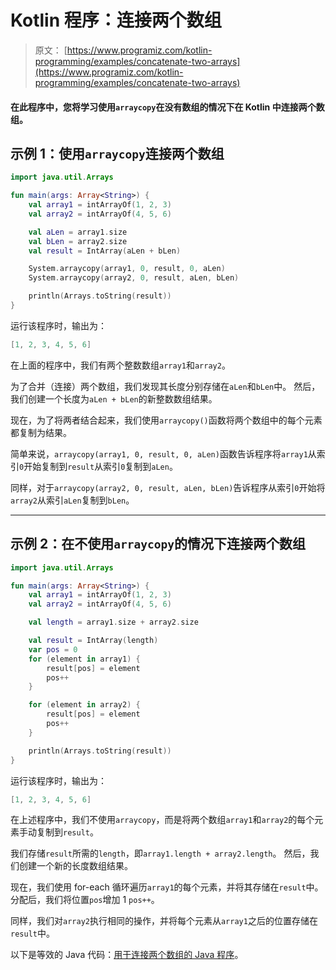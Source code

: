 # Kotlin 程序：连接两个数组

> 原文： [https://www.programiz.com/kotlin-programming/examples/concatenate-two-arrays](https://www.programiz.com/kotlin-programming/examples/concatenate-two-arrays)

#### 在此程序中，您将学习使用`arraycopy`在没有数组的情况下在 Kotlin 中连接两个数组。

## 示例 1：使用`arraycopy`连接两个数组

```kt
import java.util.Arrays

fun main(args: Array<String>) {
    val array1 = intArrayOf(1, 2, 3)
    val array2 = intArrayOf(4, 5, 6)

    val aLen = array1.size
    val bLen = array2.size
    val result = IntArray(aLen + bLen)

    System.arraycopy(array1, 0, result, 0, aLen)
    System.arraycopy(array2, 0, result, aLen, bLen)

    println(Arrays.toString(result))
}
```

运行该程序时，输出为：

```kt
[1, 2, 3, 4, 5, 6]
```

在上面的程序中，我们有两个整数数组`array1`和`array2`。

为了合并（连接）两个数组，我们发现其长度分别存储在`aLen`和`bLen`中。 然后，我们创建一个长度为`aLen + bLen`的新整数数组结果。

现在，为了将两者结合起来，我们使用`arraycopy()`函数将两个数组中的每个元素都复制为结果。

简单来说，`arraycopy(array1, 0, result, 0, aLen)`函数告诉程序将`array1`从索引`0`开始复制到`result`从索引`0`复制到`aLen`。

同样，对于`arraycopy(array2, 0, result, aLen, bLen)`告诉程序从索引`0`开始将`array2`从索引`aLen`复制到`bLen`。

* * *

## 示例 2：在不使用`arraycopy`的情况下连接两个数组

```kt
import java.util.Arrays

fun main(args: Array<String>) {
    val array1 = intArrayOf(1, 2, 3)
    val array2 = intArrayOf(4, 5, 6)

    val length = array1.size + array2.size

    val result = IntArray(length)
    var pos = 0
    for (element in array1) {
        result[pos] = element
        pos++
    }

    for (element in array2) {
        result[pos] = element
        pos++
    }

    println(Arrays.toString(result))
}
```

运行该程序时，输出为：

```kt
[1, 2, 3, 4, 5, 6]
```

在上述程序中，我们不使用`arraycopy`，而是将两个数组`array1`和`array2`的每个元素手动复制到`result`。

我们存储`result`所需的`length`，即`array1.length + array2.length`。 然后，我们创建一个新的长度数组结果。

现在，我们使用 for-each 循环遍历`array1`的每个元素，并将其存储在`result`中。 分配后，我们将位置`pos`增加 1 `pos++`。

同样，我们对`array2`执行相同的操作，并将每个元素从`array1`之后的位置存储在`result`中。

以下是等效的 Java 代码：[用于连接两个数组的 Java 程序](/java-programming/examples/concatenate-two-arrays "Java program to concatenate two arrays")。